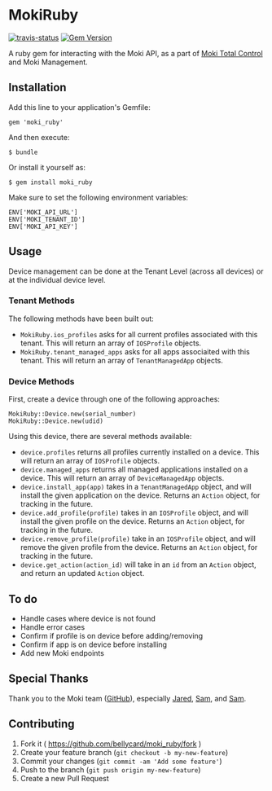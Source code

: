 # MokiRuby

[![travis-status](https://travis-ci.org/bellycard/moki_ruby.svg)](https://travis-ci.org/bellycard/moki_ruby) [![Gem
Version](https://badge.fury.io/rb/moki_ruby.svg)](http://badge.fury.io/rb/moki_ruby)

A ruby gem for interacting with the Moki API, as a part of
[Moki Total Control](http://www.moki.com) and Moki Management.

## Installation

Add this line to your application's Gemfile:

    gem 'moki_ruby'

And then execute:

    $ bundle

Or install it yourself as:

    $ gem install moki_ruby

Make sure to set the following environment variables:

```
ENV['MOKI_API_URL']
ENV['MOKI_TENANT_ID']
ENV['MOKI_API_KEY']
```

## Usage

Device management can be done at the Tenant Level (across all devices)
or at the individual device level.

### Tenant Methods

The following methods have been built out:

- `MokiRuby.ios_profiles` asks for all current profiles associated with this
  tenant. This will return an array of `IOSProfile` objects.
- `MokiRuby.tenant_managed_apps` asks for all apps associaited with this
  tenant. This will return an array of `TenantManagedApp` objects.

### Device Methods

First, create a device through one of the following approaches:

```
MokiRuby::Device.new(serial_number)
MokiRuby::Device.new(udid)
```

Using this device, there are several methods available:

- `device.profiles` returns all profiles currently installed on a
  device. This will return an array of `IOSProfile` objects.
- `device.managed_apps` returns all managed applications installed on a
  device. This will return an array of `DeviceManagedApp` objects.
- `device.install_app(app)` takes in a `TenantManagedApp` object, and
  will install the given application on the device. Returns an
  `Action` object, for tracking in the future.
- `device.add_profile(profile)` takes in an `IOSProfile` object, and
  will install the given profile on the device. Returns an `Action`
  object, for tracking in the future.
- `device.remove_profile(profile)` take in an `IOSProfile` object, and
  will remove the given profile from the device. Returns an `Action`
  object, for tracking in the future.
- `device.get_action(action_id)` will take in an `id` from an `Action`
  object, and return an updated `Action` object.

## To do

- Handle cases where device is not found
- Handle error cases
- Confirm if profile is on device before adding/removing
- Confirm if app is on device before installing
- Add new Moki endpoints

## Special Thanks

Thank you to the Moki team ([GitHub](https://github.com/MokiMobility)),
especially [Jared](https://github.com/jaredblake),
[Sam](https://github.com/mokiSam), and
[Sam](https://github.com/sroskelley).

## Contributing

1. Fork it ( https://github.com/bellycard/moki_ruby/fork )
2. Create your feature branch (`git checkout -b my-new-feature`)
3. Commit your changes (`git commit -am 'Add some feature'`)
4. Push to the branch (`git push origin my-new-feature`)
5. Create a new Pull Request
